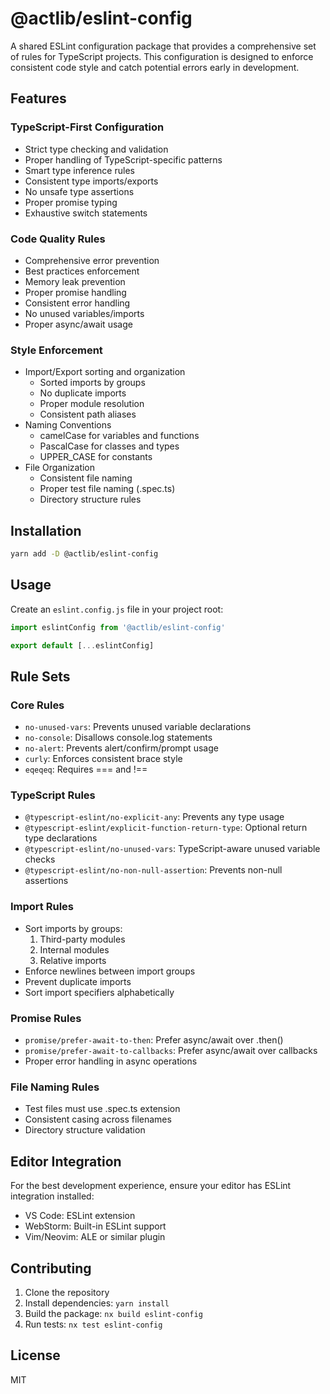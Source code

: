 # @actlib/eslint-config

A shared ESLint configuration package that provides a comprehensive set of rules for TypeScript projects. This configuration is designed to enforce consistent code style and catch potential errors early in development.

## Features

### TypeScript-First Configuration

- Strict type checking and validation
- Proper handling of TypeScript-specific patterns
- Smart type inference rules
- Consistent type imports/exports
- No unsafe type assertions
- Proper promise typing
- Exhaustive switch statements

### Code Quality Rules

- Comprehensive error prevention
- Best practices enforcement
- Memory leak prevention
- Proper promise handling
- Consistent error handling
- No unused variables/imports
- Proper async/await usage

### Style Enforcement

- Import/Export sorting and organization
    - Sorted imports by groups
    - No duplicate imports
    - Proper module resolution
    - Consistent path aliases
- Naming Conventions
    - camelCase for variables and functions
    - PascalCase for classes and types
    - UPPER_CASE for constants
- File Organization
    - Consistent file naming
    - Proper test file naming (.spec.ts)
    - Directory structure rules

## Installation

```bash
yarn add -D @actlib/eslint-config
```

## Usage

Create an `eslint.config.js` file in your project root:

```javascript
import eslintConfig from '@actlib/eslint-config'

export default [...eslintConfig]
```

## Rule Sets

### Core Rules

- `no-unused-vars`: Prevents unused variable declarations
- `no-console`: Disallows console.log statements
- `no-alert`: Prevents alert/confirm/prompt usage
- `curly`: Enforces consistent brace style
- `eqeqeq`: Requires === and !==

### TypeScript Rules

- `@typescript-eslint/no-explicit-any`: Prevents any type usage
- `@typescript-eslint/explicit-function-return-type`: Optional return type declarations
- `@typescript-eslint/no-unused-vars`: TypeScript-aware unused variable checks
- `@typescript-eslint/no-non-null-assertion`: Prevents non-null assertions

### Import Rules

- Sort imports by groups:
    1. Third-party modules
    2. Internal modules
    3. Relative imports
- Enforce newlines between import groups
- Prevent duplicate imports
- Sort import specifiers alphabetically

### Promise Rules

- `promise/prefer-await-to-then`: Prefer async/await over .then()
- `promise/prefer-await-to-callbacks`: Prefer async/await over callbacks
- Proper error handling in async operations

### File Naming Rules

- Test files must use .spec.ts extension
- Consistent casing across filenames
- Directory structure validation

## Editor Integration

For the best development experience, ensure your editor has ESLint integration installed:

- VS Code: ESLint extension
- WebStorm: Built-in ESLint support
- Vim/Neovim: ALE or similar plugin

## Contributing

1. Clone the repository
2. Install dependencies: `yarn install`
3. Build the package: `nx build eslint-config`
4. Run tests: `nx test eslint-config`

## License

MIT
